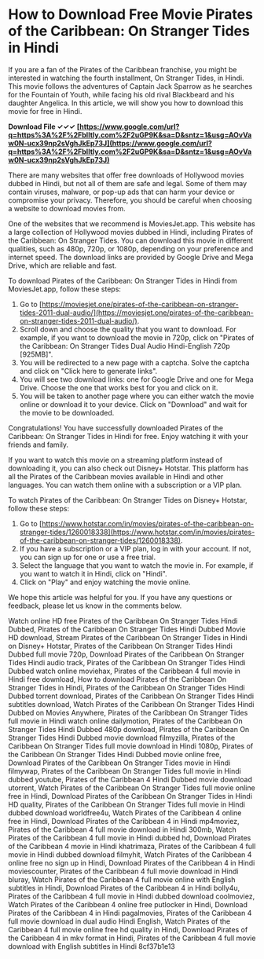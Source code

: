 # How to Download Free Movie Pirates of the Caribbean: On Stranger Tides in Hindi
 
If you are a fan of the Pirates of the Caribbean franchise, you might be interested in watching the fourth installment, On Stranger Tides, in Hindi. This movie follows the adventures of Captain Jack Sparrow as he searches for the Fountain of Youth, while facing his old rival Blackbeard and his daughter Angelica. In this article, we will show you how to download this movie for free in Hindi.
 
**Download File ✓✓✓ [https://www.google.com/url?q=https%3A%2F%2Fblltly.com%2F2uGP9K&sa=D&sntz=1&usg=AOvVaw0N-ucx39np2sVghJkEp73J](https://www.google.com/url?q=https%3A%2F%2Fblltly.com%2F2uGP9K&sa=D&sntz=1&usg=AOvVaw0N-ucx39np2sVghJkEp73J)**


 
There are many websites that offer free downloads of Hollywood movies dubbed in Hindi, but not all of them are safe and legal. Some of them may contain viruses, malware, or pop-up ads that can harm your device or compromise your privacy. Therefore, you should be careful when choosing a website to download movies from.
 
One of the websites that we recommend is MoviesJet.app. This website has a large collection of Hollywood movies dubbed in Hindi, including Pirates of the Caribbean: On Stranger Tides. You can download this movie in different qualities, such as 480p, 720p, or 1080p, depending on your preference and internet speed. The download links are provided by Google Drive and Mega Drive, which are reliable and fast.
 
To download Pirates of the Caribbean: On Stranger Tides in Hindi from MoviesJet.app, follow these steps:
 
1. Go to [https://moviesjet.one/pirates-of-the-caribbean-on-stranger-tides-2011-dual-audio/](https://moviesjet.one/pirates-of-the-caribbean-on-stranger-tides-2011-dual-audio/).
2. Scroll down and choose the quality that you want to download. For example, if you want to download the movie in 720p, click on "Pirates of the Caribbean: On Stranger Tides Dual Audio Hindi-English 720p [925MB]".
3. You will be redirected to a new page with a captcha. Solve the captcha and click on "Click here to generate links".
4. You will see two download links: one for Google Drive and one for Mega Drive. Choose the one that works best for you and click on it.
5. You will be taken to another page where you can either watch the movie online or download it to your device. Click on "Download" and wait for the movie to be downloaded.

Congratulations! You have successfully downloaded Pirates of the Caribbean: On Stranger Tides in Hindi for free. Enjoy watching it with your friends and family.
 
If you want to watch this movie on a streaming platform instead of downloading it, you can also check out Disney+ Hotstar. This platform has all the Pirates of the Caribbean movies available in Hindi and other languages. You can watch them online with a subscription or a VIP plan.
 
To watch Pirates of the Caribbean: On Stranger Tides on Disney+ Hotstar, follow these steps:

1. Go to [https://www.hotstar.com/in/movies/pirates-of-the-caribbean-on-stranger-tides/1260018338](https://www.hotstar.com/in/movies/pirates-of-the-caribbean-on-stranger-tides/1260018338).
2. If you have a subscription or a VIP plan, log in with your account. If not, you can sign up for one or use a free trial.
3. Select the language that you want to watch the movie in. For example, if you want to watch it in Hindi, click on "Hindi".
4. Click on "Play" and enjoy watching the movie online.

We hope this article was helpful for you. If you have any questions or feedback, please let us know in the comments below.
 
Watch online HD free Pirates of the Caribbean On Stranger Tides Hindi Dubbed,  Pirates of the Caribbean On Stranger Tides Hindi Dubbed Movie HD download,  Stream Pirates of the Caribbean On Stranger Tides in Hindi on Disney+ Hotstar,  Pirates of the Caribbean On Stranger Tides Hindi Dubbed full movie 720p,  Download Pirates of the Caribbean On Stranger Tides Hindi audio track,  Pirates of the Caribbean On Stranger Tides Hindi Dubbed watch online moviehax,  Pirates of the Caribbean 4 full movie in Hindi free download,  How to download Pirates of the Caribbean On Stranger Tides in Hindi,  Pirates of the Caribbean On Stranger Tides Hindi Dubbed torrent download,  Pirates of the Caribbean On Stranger Tides Hindi subtitles download,  Watch Pirates of the Caribbean On Stranger Tides Hindi Dubbed on Movies Anywhere,  Pirates of the Caribbean On Stranger Tides full movie in Hindi watch online dailymotion,  Pirates of the Caribbean On Stranger Tides Hindi Dubbed 480p download,  Pirates of the Caribbean On Stranger Tides Hindi Dubbed movie download filmyzilla,  Pirates of the Caribbean On Stranger Tides full movie download in Hindi 1080p,  Pirates of the Caribbean On Stranger Tides Hindi Dubbed movie online free,  Download Pirates of the Caribbean On Stranger Tides movie in Hindi filmywap,  Pirates of the Caribbean On Stranger Tides full movie in Hindi dubbed youtube,  Pirates of the Caribbean 4 Hindi Dubbed movie download utorrent,  Watch Pirates of the Caribbean On Stranger Tides full movie online free in Hindi,  Download Pirates of the Caribbean On Stranger Tides in Hindi HD quality,  Pirates of the Caribbean On Stranger Tides full movie in Hindi dubbed download worldfree4u,  Watch Pirates of the Caribbean 4 online free in Hindi,  Download Pirates of the Caribbean 4 in Hindi mp4moviez,  Pirates of the Caribbean 4 full movie download in Hindi 300mb,  Watch Pirates of the Caribbean 4 full movie in Hindi dubbed hd,  Download Pirates of the Caribbean 4 movie in Hindi khatrimaza,  Pirates of the Caribbean 4 full movie in Hindi dubbed download filmyhit,  Watch Pirates of the Caribbean 4 online free no sign up in Hindi,  Download Pirates of the Caribbean 4 in Hindi moviescounter,  Pirates of the Caribbean 4 full movie download in Hindi bluray,  Watch Pirates of the Caribbean 4 full movie online with English subtitles in Hindi,  Download Pirates of the Caribbean 4 in Hindi bolly4u,  Pirates of the Caribbean 4 full movie in Hindi dubbed download coolmoviez,  Watch Pirates of the Caribbean 4 online free putlocker in Hindi,  Download Pirates of the Caribbean 4 in Hindi pagalmovies,  Pirates of the Caribbean 4 full movie download in dual audio Hindi English,  Watch Pirates of the Caribbean 4 full movie online free hd quality in Hindi,  Download Pirates of the Caribbean 4 in mkv format in Hindi,  Pirates of the Caribbean 4 full movie download with English subtitles in Hindi
 8cf37b1e13
 
